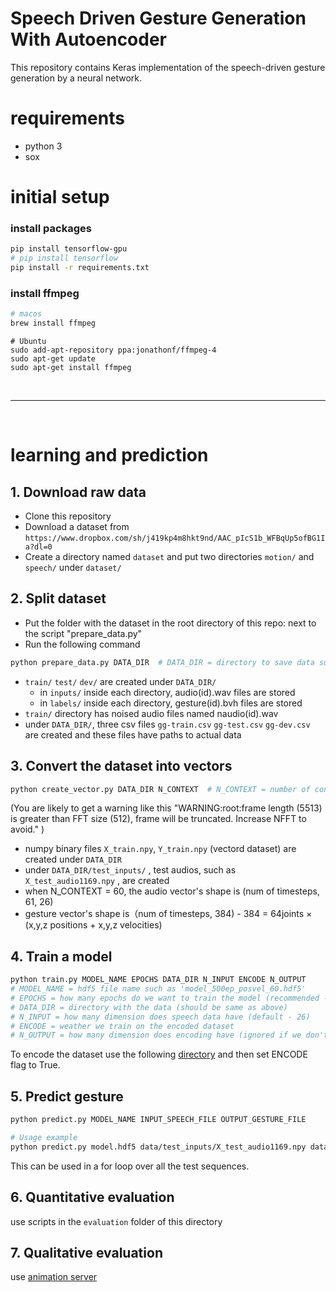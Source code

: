 # Speech Driven Gesture Generation With Autoencoder
This repository contains Keras implementation of the speech-driven gesture generation by a neural network. 

# requirements

- python 3
- sox


# initial setup

### install packages
```sh
pip install tensorflow-gpu
# pip install tensorflow
pip install -r requirements.txt
```

### install ffmpeg
```sh
# macos
brew install ffmpeg
```

```
# Ubuntu
sudo add-apt-repository ppa:jonathonf/ffmpeg-4
sudo apt-get update
sudo apt-get install ffmpeg
```


&nbsp;
____________________________________________________________________________________________________________
&nbsp;

# learning and prediction

## 1. Download raw data

- Clone this repository
- Download a dataset from `https://www.dropbox.com/sh/j419kp4m8hkt9nd/AAC_pIcS1b_WFBqUp5ofBG1Ia?dl=0`
- Create a directory named `dataset` and put two directories `motion/` and `speech/` under `dataset/`

## 2. Split dataset

- Put the folder with the dataset in the root directory of this repo: next to the script "prepare_data.py"
- Run the following command

```sh
python prepare_data.py DATA_DIR  # DATA_DIR = directory to save data such as 'data/'
```

- `train/` `test/` `dev/` are created under `DATA_DIR/`  
  - in `inputs/` inside each directory, audio(id).wav files are stored  
  - in `labels/` inside each directory, gesture(id).bvh files are stored  
- `train/` directory has noised audio files named naudio(id).wav
- under `DATA_DIR/`,  three csv files `gg-train.csv` `gg-test.csv` `gg-dev.csv` are created and these files have paths to actual data


## 3. Convert the dataset into vectors

```sh
python create_vector.py DATA_DIR N_CONTEXT  # N_CONTEXT = number of context, currently '60' (this means 30 steps backwards and forwards)
```

(You are likely to get a warning like this "WARNING:root:frame length (5513) is greater than FFT size (512), frame will be truncated. Increase NFFT to avoid." )

- numpy binary files `X_train.npy`, `Y_train.npy` (vectord dataset) are created under `DATA_DIR`
- under `DATA_DIR/test_inputs/` , test audios, such as `X_test_audio1169.npy` , are created  
- when N_CONTEXT = 60, the audio vector's shape is (num of timesteps, 61, 26) 
- gesture vector's shape is（num of timesteps, 384)
  - 384 = 64joints × (x,y,z positions + x,y,z velocities)


## 4. Train a model

```sh
python train.py MODEL_NAME EPOCHS DATA_DIR N_INPUT ENCODE N_OUTPUT
# MODEL_NAME = hdf5 file name such as 'model_500ep_posvel_60.hdf5'
# EPOCHS = how many epochs do we want to train the model (recommended - 100)
# DATA_DIR = directory with the data (should be same as above)
# N_INPUT = how many dimension does speech data have (default - 26)
# ENCODE = weather we train on the encoded dataset
# N_OUTPUT = how many dimension does encoding have (ignored if we don't encode)
```

To encode the dataset use the following [directory](https://github.com/GestureGeneration/motion_representation_learning) and then set ENCODE flag to True.

## 5. Predict gesture

```sh
python predict.py MODEL_NAME INPUT_SPEECH_FILE OUTPUT_GESTURE_FILE
```

```sh
# Usage example
python predict.py model.hdf5 data/test_inputs/X_test_audio1169.npy data/test_inputs/predict_1169_20fps.txt
```

This can be used in a for loop over all the test sequences.

## 6. Quantitative evaluation
use scripts in the `evaluation` folder of this directory

## 7. Qualitative evaluation
use [animation server](https://secret-meadow-14164.herokuapp.com/coordinates.html)


